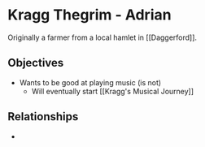 # Kragg Thegrim - Adrian
Originally a farmer from a local hamlet in [[Daggerford]]. 

## Objectives
* Wants to be good at playing music (is not)
  * Will eventually start [[Kragg's Musical Journey]]

## Relationships
* 